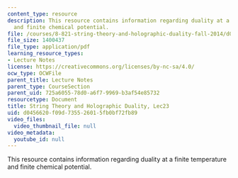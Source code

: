 ```yaml
---
content_type: resource
description: This resource contains information regarding duality at a finite temperature
  and finite chemical potential.
file: /courses/8-821-string-theory-and-holographic-duality-fall-2014/d0456620f09d735526015fb0bf72fb89_MIT8_821S15_Lec23.pdf
file_size: 1400437
file_type: application/pdf
learning_resource_types:
- Lecture Notes
license: https://creativecommons.org/licenses/by-nc-sa/4.0/
ocw_type: OCWFile
parent_title: Lecture Notes
parent_type: CourseSection
parent_uid: 725a6055-78d0-a6f7-9969-b3af54e85732
resourcetype: Document
title: String Theory and Holographic Duality, Lec23
uid: d0456620-f09d-7355-2601-5fb0bf72fb89
video_files:
  video_thumbnail_file: null
video_metadata:
  youtube_id: null
---
```

This resource contains information regarding duality at a finite temperature and finite chemical potential.